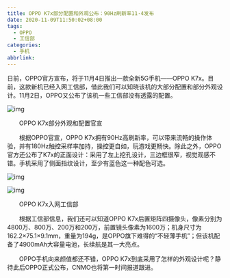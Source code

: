 ```yaml
---
title: OPPO K7x部分配置和外观公布：90Hz刷新率11·4发布
date: 2020-11-09T11:50:02+08:00
tags:
  - OPPO
  - 工信部
categories:
  - 手机
abbrlink:
---
```


日前，OPPO官方宣布，将于11月4日推出一款全新5G手机——OPPO K7x。目前，这款新机已经入网工信部，借此我们可以知晓该机的大部分配置和部分外观设计。11月2日，OPPO又公布了该机一些工信部没有透露的配置。

![img](https://cdn.jsdelivr.net/gh/yakeing/Documentation@main/Hexo/images/5f7a-kcieyvz5202153.jpg)

　　OPPO K7x部分外观和配置官宣

　　根据OPPO官宣，OPPO K7x拥有90Hz高刷新率，可以带来流畅的操作体验，并有180Hz触控采样率加持，操控更自如，玩游戏更畅快。除此之外，OPPO官方还公布了K7x的正面设计：采用了左上挖孔设计，三边框很窄，视觉观感不错。手机采用了侧面指纹设计，至少有蓝色这一种配色可选。

![img](https://cdn.jsdelivr.net/gh/yakeing/Documentation@main/Hexo/images/c9c9-kcieyvz5202150.jpg)

![img](https://cdn.jsdelivr.net/gh/yakeing/Documentation@main/Hexo/images/2461-kcieyvz5202550.jpg)

　　OPPO K7x入网工信部

　　根据工信部信息，我们还可以知道OPPO K7x后置矩阵四摄像头，像素分别为4800万、800万、200万和200万，前置镜头像素为1600万；机身尺寸为162.2×75.1×9.1mm，重量为194g，是OPPO旗下难得的“不轻薄手机”；但该机配备了4900mAh大容量电池，长续航是其一大亮点。

　　OPPO手机向来颜值都还不错，OPPO K7x到底采用了怎样的外观设计呢？静待此后OPPO正式公布，CNMO也将第一时间报道跟进。